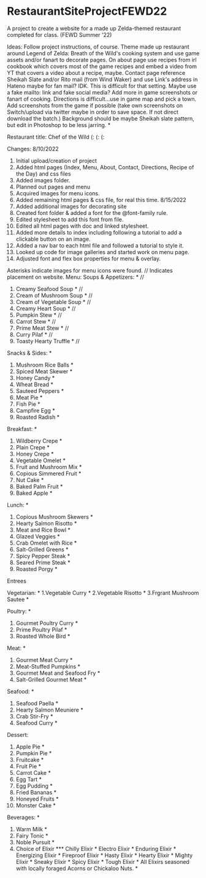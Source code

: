 # RestaurantSiteProjectFEWD22
A project to create a website for a made up Zelda-themed restaurant completed for class. (FEWD Summer '22)

Ideas:
Follow project instructions, of course. Theme made up restaurant around Legend of Zelda: Breath of the Wild's cooking system and use game assets and/or fanart to decorate pages. On about page use recipes from irl cookbook which covers most of the game recipes and embed a video from YT that covers a video about a recipe, maybe.
Contact page reference Sheikah Slate and/or Rito mail (from Wind Waker) and use Link's address in Hateno maybe for fan mail? IDK. This is difficult for that setting. Maybe use a fake mailto: link and fake social media? Add more in game screenshots or fanart of cooking.
Directions is difficult...use in game map and pick a town. Add screenshots from the game if possible (take own screenshots on Switch/upload via twitter maybe in order to save space. If not direct download the batch.)
Background should be maybe Sheikah slate pattern, but edit in Photoshop to be less jarring. *

Restaurant title: Chef of the Wild 
(: (: (: 

Changes: 
8/10/2022
1. Initial upload/creation of project
2. Added html pages (Index, Menu, About, Contact, Directions, Recipe of the Day) and css files
3. Added images folder.
4. Planned out pages and menu
5. Acquired images for menu icons.
6. Added remaining html pages & css file, for real this time.
8/15/2022
1. Added additional images for decorating site
2. Created font folder & added a font for the @font-family rule.
3. Edited stylesheet to add this font from file.
4. Edited all html pages with doc and linked stylesheet.
5. Added more details to index including following a tutorial
to add a clickable button on an image.
6. Added a nav bar to each html file and followed a tutorial to style it.
7. Looked up code for image galleries and started work on menu page.
8. Adjusted font and flex box properties for menu & overlay.

Asterisks indicate images for menu icons were found. // Indicates placement on website. 
Menu: 
Soups & Appetizers: * //
1. Creamy Seafood Soup * // 
2. Cream of Mushroom Soup * //
3. Cream of Vegetable Soup * //
4. Creamy Heart Soup * //
5. Pumpkin Stew * //
6. Carrot Stew * //
7. Prime Meat Stew * //
8. Curry Pilaf * //
9. Toasty Hearty Truffle * //

Snacks & Sides: *
1. Mushroom Rice Balls *
2. Spiced Meat Skewer *
3. Honey Candy *
4. Wheat Bread *
5. Sauteed Peppers *
6. Meat Pie *
7. Fish Pie *
8. Campfire Egg *
9. Roasted Radish *

Breakfast: *
1. Wildberry Crepe *
2. Plain Crepe *
3. Honey Crepe *
4. Vegetable Omelet *
5. Fruit and Mushroom Mix *
6. Copious Simmered Fruit *
7. Nut Cake *
8. Baked Palm Fruit *
9. Baked Apple *

Lunch: *
1. Copious Mushroom Skewers *
2. Hearty Salmon Risotto *
3. Meat and Rice Bowl *
4. Glazed Veggies *
5. Crab Omelet with Rice *
6. Salt-Grilled Greens *
7. Spicy Pepper Steak *
8. Seared Prime Steak *
9. Roasted Porgy *

Entrees

Vegetarian: *
1.Vegetable Curry *
2.Vegetable Risotto *
3.Frgrant Mushroom Sautee *

Poultry: *
1. Gourmet Poultry Curry *
2. Prime Poultry Pilaf *
3. Roasted Whole Bird *

Meat: *
1. Gourmet Meat Curry *
2. Meat-Stuffed Pumpkins *
3. Gourmet Meat and Seafood Fry *
4. Salt-Grilled Gourmet Meat *

Seafood: *
1. Seafood Paella *
2. Hearty Salmon Meuniere *
3. Crab Stir-Fry *
4. Seafood Curry *

Dessert: 
1. Apple Pie *
2. Pumpkin Pie *
3. Fruitcake *
4. Fruit Pie *
5. Carrot Cake *
6. Egg Tart *
7. Egg Pudding *
8. Fried Bananas *
9. Honeyed Fruits *
10. Monster Cake *

Beverages: *
1. Warm Milk *
2. Fairy Tonic *
3. Noble Pursuit *
4. Choice of Elixir ***
Chilly Elixir *
Electro Elixir *
Enduring Elixir *
Energizing Elixir *
Fireproof Elixir *
Hasty Elixir *
Hearty Elixir *
Mighty Elixir *
Sneaky Elixir *
Spicy Elixir *
Tough Elixir *
All Elixirs seasoned with locally foraged Acorns or Chickaloo Nuts. *

